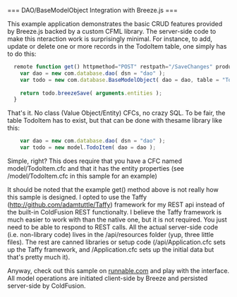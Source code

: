 === DAO/BaseModelObject Integration with Breeze.js ===

This example application demonstrates the basic CRUD features provided by Breeze.js backed by a custom CFML library. The server-side code to make this nteraction work is surprisingly minimal.  For instance, to add, update or delete one or more records in the TodoItem table, one simply has to do this:

```javascript
  remote function get() httpmethod="POST" restpath="/SaveChanges" produces="application/json"{
    var dao = new com.database.dao( dsn = "dao" );
    var todo = new com.database.BaseModelObject( dao = dao, table = "TodoItem");
    
    return todo.breezeSave( arguments.entities );   
  }
```

That's it.  No class (Value Object/Entity) CFCs, no crazy SQL.  To be fair, the table TodoItem has to exist, but that can be done with thesame library like this:

```javascript
    var dao = new com.database.dao( dsn = "dao" );
    var todo = new model.TodoItem( dao = dao );
```

Simple, right? This does require that you have a CFC named model/TodoItem.cfc and that it has the entity properties (see /model/TodoItem.cfc in this sample for an example)
   
It should be noted that the example get() method above is not really how this sample is designed.  I opted to use the Taffy (http://github.com/adamtuttle/Taffy) framework for my REST api instead of the built-in ColdFusion REST functionalty.  I believe the Taffy framework is much easier to work with than the native one, but it is not required.  You just need to be able to respond to REST calls.  All the actual server-side code (i.e. non-library code) lives in the /api/resources folder (yup, three little files).  The rest are canned libraries or setup code (/api/Application.cfc sets up the Taffy framework, and /Application.cfc sets up the initial data but that's pretty much it).

Anyway, check out this sample on [runnable.com](http://runnable.com/UvQMOhwB3flbAAAw/breezejs-angularjs-todo-sample-with-coldfusion-backend-for-cfml-angular-js-todomvc-breeze-js-and-taffy) and play with the interface.  All model operations are initiated client-side by Breeze and persisted server-side by ColdFusion.